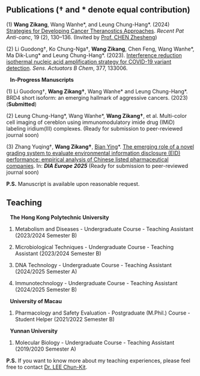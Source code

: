 ## Publications († and * denote equal contribution)

(1) **Wang Zikang**, Wang Wanhe*, and Leung Chung-Hang*. (2024) [Strategies for Developing Cancer Theranostics Approaches](https://www.eurekaselect.com/article/131687). _Recent Pat Anti-canc_, 19 (2), 130–136. (Invited by [Prof. CHEN Zhesheng](https://www.stjohns.edu/academics/faculty/zhe-sheng-chen))

(2) Li Guodong†, Ko Chung-Nga†, **Wang Zikang**, Chen Feng, Wang Wanhe*, Ma Dik-Lung* and Leung Chung-Hang*. (2023). [Interference reduction isothermal nucleic acid amplification strategy for COVID-19 variant detection](https://www.sciencedirect.com/science/article/pii/S0925400522016495?via%3Dihub#fig0030). _Sens. Actuators B Chem_, 377, 133006.


<h4 style="margin:0 10px 0;">In-Progress Manuscripts</h4> 

(1) Li Guodong†, **Wang Zikang†**, Wang Wanhe* and Leung Chung-Hang*. BRD4 short isoform: an emerging hallmark of aggressive cancers. (2023) (**Submitted**)

(2) Leung Chung-Hang*, Wang Wanhe*, **Wang Zikang†**, et al. Multi-color cell imaging of cereblon using immunomodulatory imide drug (IMiD) labeling iridium(III) complexes. (Ready for submission to peer-reviewed journal soon)

(3) Zhang Yuqing†, **Wang Zikang†**, [Bian Ying](https://sklqrcm.um.edu.mo/ying-bian/)*. [The emerging role of a novel grading system to evaluate environmental information disclosure (EID) performance: empirical analysis of Chinese listed pharmaceutical companies](https://www.researchsquare.com/article/rs-4985385/v1). In: _**DIA Europe 2025**_ (Ready for submission to peer-reviewed journal soon)

**P.S.** Manuscript is available upon reasonable request.

## Teaching

<h4 style="margin:0 10px 0;">The Hong Kong Polytechnic University</h4> 

1. Metabolism and Diseases - Undergraduate Course - Teaching Assistant (2023/2024 Semester B)

2. Microbiological Techniques - Undergraduate Course - Teaching Assistant (2023/2024 Semester B)

3. DNA Technology - Undergraduate Course - Teaching Assistant (2024/2025 Semester A)

4. Immunotechnology - Undergraduate Course - Teaching Assistant (2024/2025 Semester B)

<h4 style="margin:0 10px 0;">University of Macau</h4>

1. Pharmacology and Safety Evaluation - Postgraduate (M.Phil.) Course - Student Helper (2021/2022 Semester B)

<h4 style="margin:0 10px 0;">Yunnan University</h4>

1. Molecular Biology - Undergraduate Course - Teaching Assistant (2019/2020 Semester A)

**P.S.** If you want to know more about my teaching experiences, please feel free to contact [Dr. LEE Chun-Kit](mailto:alan-ck.lee@polyu.edu.hk).
